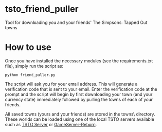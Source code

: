 # tsto_friend_puller
Tool for downloading you and your friends' The Simpsons: Tapped Out towns


# How to use

Once you have installed the necessary modules (see the requirements.txt file), 
simply run the script as:

 ```python friend_puller.py```
 
The script will ask you for your email address. This will generate a verification
code that is sent to your email. Enter the verification code at the prompt and
the script will begin by first downloading your town (and your currency state)
immediately followed by pulling the towns of each of your friends. 

All saved towns (yours and your friends) are stored in the towns\ directory. 
These worlds can be loaded using one of the local TSTO servers available such as
[TSTO Server](https://github.com/tjac/tsto_server) or [GameServer-Reborn](https://github.com/TappedOutReborn/GameServer-Reborn).